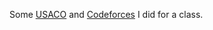 Some [USACO](http://www.usaco.org/index.php) and [Codeforces](https://codeforces.com/) I did for a class.